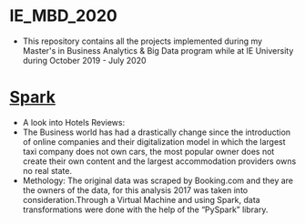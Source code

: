 # IE_MBD_2020

- This repository contains all the projects implemented during my Master's in Business Analytics &amp; Big Data program while at IE University during October 2019 - July 2020


# [Spark]()
- A look into Hotels Reviews:
- The Business world has had a drastically change since the introduction of online companies and their digitalization model in which the largest taxi company does not own cars, the most popular owner does not create their own content and the largest accommodation providers owns no real state.
- Methology: The original data was scraped by Booking.com and they are the owners of the data, for this analysis 2017 was taken into consideration.Through a Virtual Machine and using Spark, data transformations were done with the help of the “PySpark” library.
